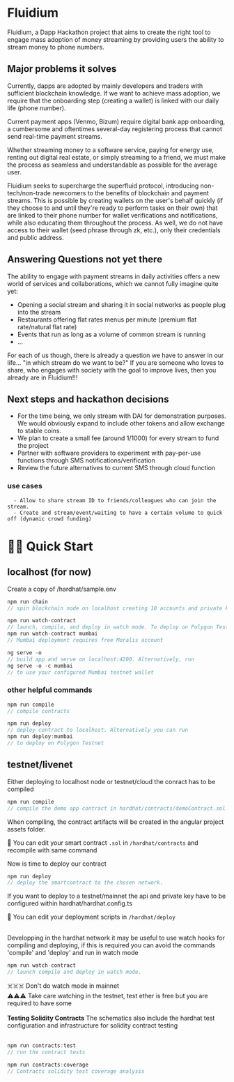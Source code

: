 # Fluidium

Fluidium, a Dapp Hackathon project that aims to create the right tool to engage mass adoption of money streaming by providing users the ability to stream money to phone numbers.

## Major problems it solves

Currently, dapps are adopted by mainly developers and traders with sufficient blockchain knowledge. If we want to achieve mass adoption, we require that the onboarding step (creating a wallet) is linked with our daily life (phone number). 

Current payment apps (Venmo, Bizum) require digital bank app onboarding, a cumbersome and oftentimes several-day registering process that cannot send real-time payment streams.

Whether streaming money to a software service, paying for energy use, renting out digital real estate, or simply streaming to a friend, we must make the process as seamless and understandable as possible for the average user.

Fluidium seeks to supercharge the superfluid protocol, introducing non-tech/non-trade newcomers to the benefits of blockchain and payment streams. This is possible by creating wallets on the user's behalf quickly (if they choose to and until they're ready to perform tasks on their own) that are linked to their phone number for wallet verifications and notifications, while also educating them throughout the process. As well, we do not have access to their wallet (seed phrase through zk, etc.), only their credentials and public address.
## Answering Questions not yet there

The ability to engage with payment streams in daily activities offers a new world of services and collaborations, which we cannot fully imagine quite yet:
   - Opening a social stream and sharing it in social networks as people plug into the stream
   - Restaurants offering flat rates menus per minute (premium flat rate/natural flat rate)
   - Events that run as long as a volume of common stream is running
   - ...

For each of us though, there is already a question we have to answer in our life... "in which stream do we want to be?" If you are someone who loves to share, who engages with society with the goal to improve lives, then you already are in Fluidium!!!

## Next steps and hackathon decisions

   - For the time being, we only stream with DAI for demonstration purposes. We would obviously expand to include other tokens and allow exchange to stable coins.
   - We plan to create a small fee (around 1/1000) for every stream to fund the project
   - Partner with software providers to experiment with pay-per-use functions through SMS notifications/verification
   - Review the future alternatives to current SMS through cloud function 

   ### use cases
      - Allow to share stream ID to friends/colleagues who can join the stream.
      - Create and stream/event/waiting to have a certain volume to quick off (dynamic crowd funding)


# 🏄‍♂️ Quick Start

## localhost (for now)

Create a copy of /hardhat/sample.env

```javascript
npm run chain
// spin blockchain node on localhost creating 10 accounts and private keys
```

```javascript
npm run watch-contract
// launch, compile, and deploy in watch mode. To deploy on Polygon Testnet, run
npm run watch-contract mumbai
// Mumbai deployment requires free Moralis account
```

```javascript
ng serve -o
// build app and serve on localhost:4200. Alternatively, run
ng serve -o -c mumbai
// to use your configured Mumbai testnet wallet
```

### other helpful commands

```javascript
npm run compile
// compile contracts
```

```javascript
npm run deploy
// deploy contract to localhost. Alternatively you can run
npm run deploy:mumbai
// to deploy on Polygon Testnet
```

## testnet/livenet

Either deploying to localhost node or testnet/cloud the conract has to be compiled

```javascript
npm run compile
// compile the demo app contract in hardhat/contracts/demoContract.sol
```

When compiling, the contract artifacts will be created in the angular project assets folder.

🔏 You can edit your smart contract `.sol` in `/hardhat/contracts` and recompile with same command

Now is time to deploy our contract

```javascript
npm run deploy
// deploy the smartcontract to the chosen network.
```

If you want to deploy to a testnet/mainnet the api and private key have to be configured within hardhat/hardhat.config.ts

💼 You can edit your deployment scripts in `/hardhat/deploy`  
 &nbsp;

Developping in the hardhat network it may be useful to use watch hooks for compiling and deploying, if this is required you can avoid the commands 'compile' and 'deploy' and run in watch mode

```javascript
npm run watch-contract
// launch compile and deploy in watch mode.
```

☠️☠️☠️ Don't do watch mode in mainnet  
⚠️⚠️⚠️ Take care watching in the testnet, test ether is free but you are required to have some  
 &nbsp;  
 **Testing Solidity Contracts**
The schematics also include the hardhat test configuration and infrastructure for solidity contract testing  
 &nbsp;

```javascript
npm run contracts:test
// run the contract tests
```

```javascript
npm run contracts:coverage
// Contracts solidity test coverage analysis
```

&nbsp;
